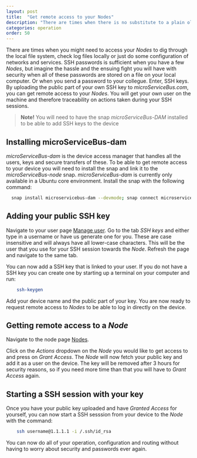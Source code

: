 ```yaml
---
layout: post
title:  "Get remote access to your Nodes"
description: "There are times when there is no substitute to a plain old SSH session. Learn more about how to upload public keys and grant yourself access to Nodes."
categories: operation
order: 50
---
```


There are times when you might need to access your *Nodes* to dig through the local file system, check log files locally or just do some configuration of networks and services. SSH passwords is sufficient when you have a few *Nodes*, but imagine the hassle and the ensuing fight you will have with security when all of these passwords are stored on a file on your local computer. Or when you send a password to your collegue. Enter, SSH keys. By uploading the public part of your own SSH key to *microServiceBus.com*, you can get remote access to your *Nodes*. You will get your own user on the machine and therefore traceability on actions taken during your SSH sessions.

> **Note!**
> You will need to have the snap *microServiceBus-DAM* installed to be able to add SSH keys to the device

## Installing microServiceBus-dam

*microServiceBus-dam* is the device access manager that handles all the users, keys and secure transfers of these. To be able to get remote access to your device you will need to install the snap and link it to the *microServiceBus-node* snap. *microServiceBus-dam* is currently only available in a Ubuntu core environment. Install the snap with the following command:

```bash
  snap install microservicebus-dam --devmode; snap connect microservicebus-dam:account-control; snap connect microservicebus-dam:hardware-observe
  ```

## Adding your public SSH key

Navigate to your user page  [Manage user](https://microservicebus.com/Account/Manage). Go to the tab *SSH keys* and either type in a username or have us generate one for you. These are case insensitive and will always have all lower-case characters. This will be the user that you use for your SSH session towards the *Node*. Refresh the page and navigate to the same tab. 

You can now add a SSH key that is linked to your user. If you do not have a SSH key you can create one by starting up a terminal on your computer and run:

```bash
    ssh-keygen
  ```

Add your device name and the public part of your key. You are now ready to request remote access to *Nodes* to be able to log in directly on the device.

## Getting remote access to a *Node*

Navigate to the node page [Nodes](https://microservicebus.com/Nodes).

Click on the *Actions* dropdown on the *Node* you would like to get access to and press on *Grant Access*. The *Node* will now fetch your public key and add it as a user on the device. The key will be removed after 3 hours for security reasons, so if you need more time than that you will have to *Grant Access* again.

## Starting a SSH session with your key

Once you have your public key uploaded and have *Granted Access* for yourself, you can now start a SSH sesssion from your device to the *Node* with the command:

```bash
    ssh username@1.1.1.1 -i /.ssh/id_rsa
  ```

You can now do all of your operation, configuration and routing without having to worry about security and passwords ever again.

